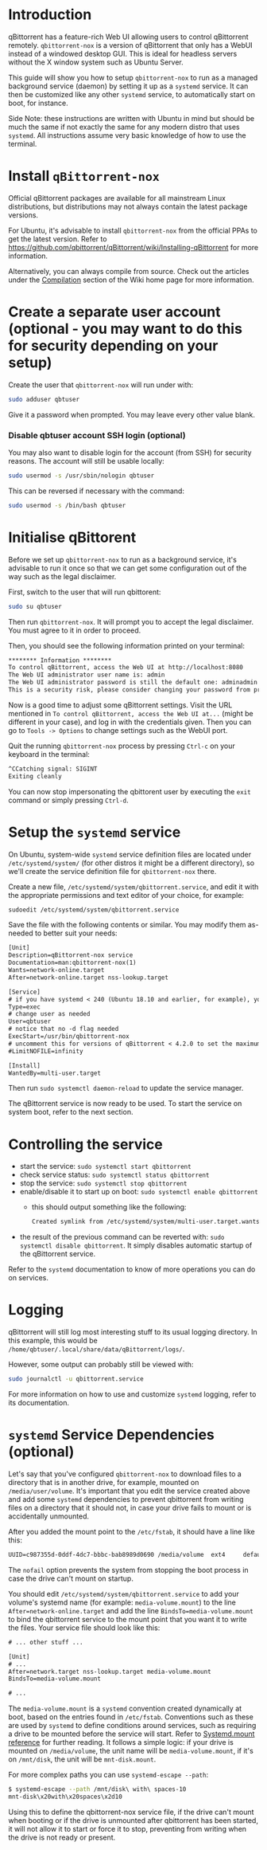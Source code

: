 # Introduction

qBittorrent has a feature-rich Web UI allowing users to control qBittorrent remotely.
`qbittorrent-nox` is a version of qBittorrent that only has a WebUI instead of a windowed desktop GUI.
This is ideal for headless servers without the X window system such as Ubuntu Server.

This guide will show you how to setup `qbittorrent-nox` to run as a managed background service (daemon) by setting it up as a `systemd` service.
It can then be customized like any other `systemd` service, to automatically start on boot, for instance.

Side Note: these instructions are written with Ubuntu in mind but should be much the same if not exactly the same for any modern distro that uses `systemd`.
All instructions assume very basic knowledge of how to use the terminal.

# Install `qBittorrent-nox`

Official qBittorrent packages are available for all mainstream Linux distributions, but distributions may not always contain the latest package versions.

For Ubuntu, it's advisable to install `qbittorrent-nox` from the official PPAs to get the latest version.
Refer to https://github.com/qbittorrent/qBittorrent/wiki/Installing-qBittorrent for more information.

Alternatively, you can always compile from source. Check out the articles under the [Compilation](https://github.com/qbittorrent/qBittorrent/wiki#compilation) section of the Wiki home page for more information.

# Create a separate user account (optional - you may want to do this for security depending on your setup)

Create the user that `qbittorrent-nox` will run under with:

```sh
sudo adduser qbtuser
```

Give it a password when prompted. You may leave every other value blank.

### Disable qbtuser account SSH login (optional)

You may also want to disable login for the account (from SSH) for security reasons. The account will still be usable locally:

```sh
sudo usermod -s /usr/sbin/nologin qbtuser
```

This can be reversed if necessary with the command:

```sh
sudo usermod -s /bin/bash qbtuser
```

# Initialise qBittorent

Before we set up `qbittorrent-nox` to run as a background service, it's advisable to run it once so that we can get some configuration out of the way such as the legal disclaimer.

First, switch to the user that will run qbittorent:

```sh
sudo su qbtuser
```

Then run `qbittorrent-nox`.
It will prompt you to accept the legal disclaimer.
You must agree to it in order to proceed.

Then, you should see the following information printed on your terminal:

```txt
******** Information ********
To control qBittorrent, access the Web UI at http://localhost:8080
The Web UI administrator user name is: admin
The Web UI administrator password is still the default one: adminadmin
This is a security risk, please consider changing your password from program preferences.
```

Now is a good time to adjust some qBittorrent settings.
Visit the URL mentioned in `To control qBittorrent, access the Web UI at...` (might be different in your case), and log in with the credentials given.
Then you can go to `Tools -> Options` to change settings such as the WebUI port.

Quit the running `qbittorrent-nox` process by pressing `Ctrl-c` on your keyboard in the terminal:

```txt
^CCatching signal: SIGINT
Exiting cleanly
```

You can now stop impersonating the qbittorent user by executing the `exit` command or simply pressing `Ctrl-d`.

# Setup the `systemd` service

On Ubuntu, system-wide `systemd` service definition files are located under `/etc/systemd/system/` (for other distros it might be a different directory), so we'll create the service definition file for `qbittorrent-nox` there.

Create a new file, `/etc/systemd/system/qbittorrent.service`, and edit it with the appropriate permissions and text editor of your choice, for example:

```sh
sudoedit /etc/systemd/system/qbittorrent.service
```

Save the file with the following contents or similar.
You may modify them as-needed to better suit your needs:

```txt
[Unit]
Description=qBittorrent-nox service
Documentation=man:qbittorrent-nox(1)
Wants=network-online.target
After=network-online.target nss-lookup.target

[Service]
# if you have systemd < 240 (Ubuntu 18.10 and earlier, for example), you probably want to use Type=simple instead
Type=exec
# change user as needed
User=qbtuser
# notice that no -d flag needed
ExecStart=/usr/bin/qbittorrent-nox
# uncomment this for versions of qBittorrent < 4.2.0 to set the maximum number of open files to unlimited
#LimitNOFILE=infinity

[Install]
WantedBy=multi-user.target
```

Then run `sudo systemctl daemon-reload` to update the service manager.

The qBittorrent service is now ready to be used. To start the service on system boot, refer to the next section.

# Controlling the service

- start the service: `sudo systemctl start qbittorrent`
- check service status: `sudo systemctl status qbittorrent`
- stop the service: `sudo systemctl stop qbittorrent`
- enable/disable it to start up on boot: `sudo systemctl enable qbittorrent`
    - this should output something like the following:

        ```txt
        Created symlink from /etc/systemd/system/multi-user.target.wants/qbittorrent.service to /etc/systemd/system/qbittorrent.service.
        ```
- the result of the previous command can be reverted with: `sudo systemctl disable qbittorrent`.
It simply disables automatic startup of the qBittorrent service.

Refer to the `systemd` documentation to know of more operations you can do on services.

# Logging

qBittorrent will still log most interesting stuff to its usual logging directory. In this example, this would be `/home/qbtuser/.local/share/data/qBittorrent/logs/`.

However, some output can probably still be viewed with:

```sh
sudo journalctl -u qbittorrent.service
```

For more information on how to use and customize `systemd` logging, refer to its documentation.

# `systemd` Service Dependencies (optional)

Let's say that you've configured `qbittorrent-nox` to download files to a directory that is in another drive, for example, mounted on `/media/user/volume`.
It's important that you edit the service created above and add some `systemd` dependencies to prevent qbittorrent from writing files on a directory that it should not, in case your drive fails to mount or is accidentally unmounted.

After you added the mount point to the `/etc/fstab`, it should have a line like this:

```txt
UUID=c987355d-0ddf-4dc7-bbbc-bab8989d0690 /media/volume  ext4     defaults,nofail 0       0
```

The `nofail` option prevents the system from stopping the boot process in case the drive can't mount on startup.

You should edit `/etc/systemd/system/qbittorrent.service` to add your volume's systemd name (for example: `media-volume.mount`) to the line `After=network-online.target` and add the line `BindsTo=media-volume.mount` to bind the qbittorrent service to the mount point that you want it to write the files.
Your service file should look like this:

```txt
# ... other stuff ...

[Unit]
# ...
After=network.target nss-lookup.target media-volume.mount
BindsTo=media-volume.mount

# ...
```

The `media-volume.mount` is a `systemd` convention created dynamically at boot, based on the entries found in `/etc/fstab`.
Conventions such as these are used by `systemd` to define conditions around services, such as requiring a drive to be mounted before the service will start.
Refer to [Systemd.mount reference](http://man7.org/linux/man-pages/man5/systemd.mount.5.html) for further reading.
It follows a simple logic: if your drive is mounted on `/media/volume`, the unit name will be `media-volume.mount`, if it's on `/mnt/disk`, the unit will be `mnt-disk.mount`.

For more complex paths you can use `systemd-escape --path`:

```sh
$ systemd-escape --path /mnt/disk\ with\ spaces-10
mnt-disk\x20with\x20spaces\x2d10
```

Using this to define the qbittorrent-nox service file, if the drive can't mount when booting or if the drive is unmounted after qbittorrent has been started, it will not allow it to start or force it to stop, preventing from writing when the drive is not ready or present.